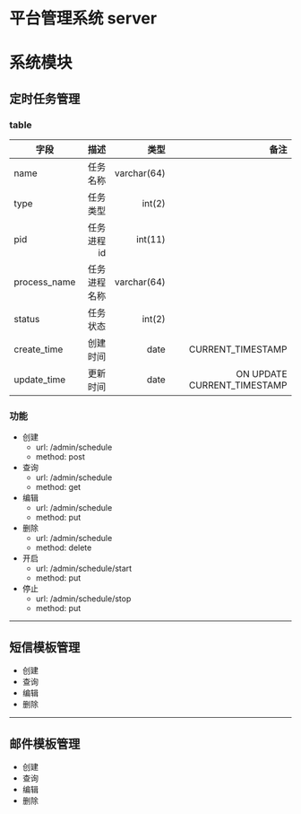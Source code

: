# 平台管理系统 server

# 系统模块

## 定时任务管理

### table

| 字段         |         描述 |        类型 |                        备注 |
| ------------ | -----------: | ----------: | --------------------------: |
| name         |     任务名称 | varchar(64) |                             |
| type         |     任务类型 |      int(2) |                             |
| pid          |  任务进程 id |     int(11) |                             |
| process_name | 任务进程名称 | varchar(64) |                             |
| status       |     任务状态 |      int(2) |                             |
| create_time  |     创建时间 |        date |           CURRENT_TIMESTAMP |
| update_time  |     更新时间 |        date | ON UPDATE CURRENT_TIMESTAMP |

### 功能

-   创建
    -   url: /admin/schedule
    -   method: post
-   查询
    -   url: /admin/schedule
    -   method: get
-   编辑
    -   url: /admin/schedule
    -   method: put
-   删除
    -   url: /admin/schedule
    -   method: delete
-   开启
    -   url: /admin/schedule/start
    -   method: put
-   停止
    -   url: /admin/schedule/stop
    -   method: put

---

## 短信模板管理

-   创建
-   查询
-   编辑
-   删除

---

## 邮件模板管理

-   创建
-   查询
-   编辑
-   删除
